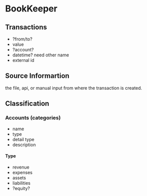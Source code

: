 # BookKeeper
## Transactions
- ?from/to?
- value
- ?account?
- datetime? need other name
- external id
## Source Informartion
the file, api, or manual input from where the transaction is created.
## Classification
### Accounts (categories)
- name
- type
- detail type
- description
#### Type
- revenue
- expenses
- assets
- liabilities
- ?equity?
